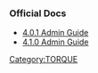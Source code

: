 ### Official Docs

-   [4.0.1 Admin
    Guide](http://www.adaptivecomputing.com/resources/docs/torque/4-0-1/help.htm)
-   [4.1.0 Admin
    Guide](http://www.adaptivecomputing.com/resources/docs/torque/4-1-0/help.htm)

<Category:TORQUE>
